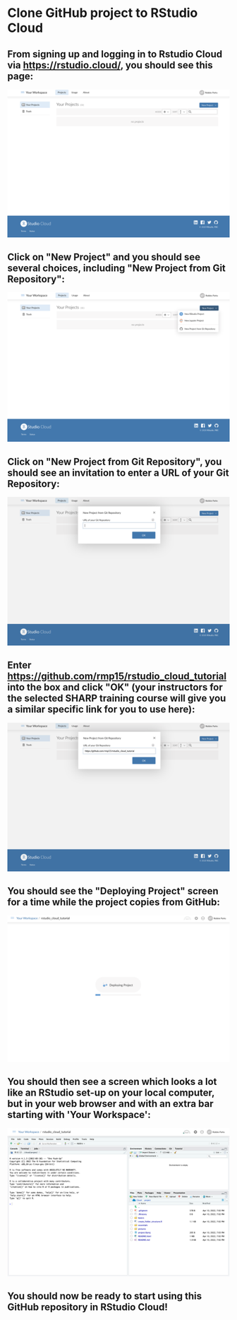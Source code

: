 # Clone GitHub project to RStudio Cloud

## From signing up and logging in to Rstudio Cloud via https://rstudio.cloud/, you should see this page:

![image](../images/your_projects_first_time.png)

## Click on "New Project" and you should see several choices, including "New Project from Git Repository":

![](../images/new_project_select.png)

## Click on "New Project from Git Repository", you should see an invitation to enter a URL of your Git Repository:

![](../images/new_project_git_url.png)

## Enter https://github.com/rmp15/rstudio_cloud_tutorial into the box and click "OK" (your instructors for the selected SHARP training course will give you a similar specific link for you to use here):

![](../images/new_project_git_link_entered.png)

## You should see the "Deploying Project" screen for a time while the project copies from GitHub:

![](../images/deploying_project.png)

## You should then see a screen which looks a lot like an RStudio set-up on your local computer, but in your web browser and with an extra bar starting with 'Your Workspace':

![](../images/rstudio_cloud_first_load.png)

## You should now be ready to start using this GitHub repository in RStudio Cloud!
